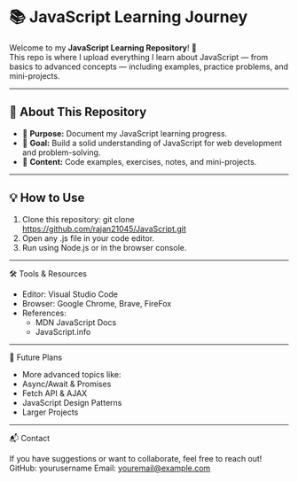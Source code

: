 # 📚 JavaScript Learning Journey

Welcome to my **JavaScript Learning Repository**! 🚀  
This repo is where I upload everything I learn about JavaScript — from basics to advanced concepts — including examples, practice problems, and mini-projects.

---

## 📌 About This Repository
- 📝 **Purpose:** Document my JavaScript learning progress.
- 🎯 **Goal:** Build a solid understanding of JavaScript for web development and problem-solving.
- 📂 **Content:** Code examples, exercises, notes, and mini-projects.

---

## 💡 How to Use
1.	Clone this repository:
    git clone https://github.com/rajan21045/JavaScript.git
2.	Open any .js file in your code editor.
3.	Run using Node.js or in the browser console.

---

🛠 Tools & Resources
- Editor: Visual Studio Code
- Browser: Google Chrome, Brave, FireFox
- References:
    - MDN JavaScript Docs
    - JavaScript.info

---

🚀 Future Plans
- More advanced topics like:
- Async/Await & Promises
- Fetch API & AJAX
- JavaScript Design Patterns
- Larger Projects

---

📬 Contact

If you have suggestions or want to collaborate, feel free to reach out!
GitHub: yourusername
Email: youremail@example.com






